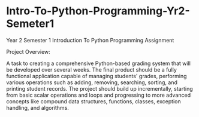 # Intro-To-Python-Programming-Yr2-Semeter1
Year 2 Semester 1 Introduction To Python Programming Assignment 

Project Overview:

A task to creating a comprehensive Python-based grading system that
will be developed over several weeks. The final product should be a fully functional 
application capable of managing students' grades, performing various 
operations such as adding, removing, searching, sorting, and printing student 
records. The project should build up incrementally, starting from basic scalar
operations and loops and progressing to more advanced concepts like
compound data structures, functions, classes, exception handling, and algorithms.
